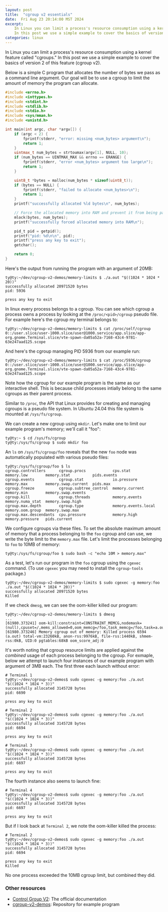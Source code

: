 ```yaml
---
layout: post
title:  "cgroup v2 essentials"
date:  Fri Aug 23 20:14:00 MST 2024 
excerpt: 
    In Linux you can limit a process's resource consumption using a kernel feature called "cgroups."
    In this post we use a simple example to cover the basics of version 2 of this feature (cgroup v2).
categories: linux
---
```


In Linux you can limit a process's resource consumption using a kernel feature called "cgroups."
In this post we use a simple example to cover the basics of version 2 of this feature (cgroup v2).

Below is a simple C program that allocates the number of bytes we pass as a command line argument.
Our goal will be to use a cgroup to limit the amount of memory the program can allocate.

```c
#include <errno.h>
#include <inttypes.h>
#include <stdint.h>
#include <stdlib.h>
#include <stdio.h>
#include <sys/mman.h>
#include <unistd.h>

int main(int argc, char *argv[]) {
    if (argc < 2) {
        fprintf(stderr, "error: missing <num_bytes> argument\n");
        return 1;
    }
    uintmax_t num_bytes = strtoumax(argv[1], NULL, 10);
    if (num_bytes == UINTMAX_MAX && errno == ERANGE) {
        fprintf(stderr, "error <num_bytes> argument too large\n");
        return 1;
    }

    uint8_t *bytes = malloc(num_bytes * sizeof(uint8_t));
    if (bytes == NULL) {
        fprintf(stderr, "failed to allocate <num_bytes>\n");
        return 1;
    }
    printf("successfully allocated %ld bytes\n", num_bytes);

    // Force the allocated memory into RAM and prevent it from being paged
    mlock(bytes, num_bytes);
    printf("successfully forced allocated memory into RAM\n");

    pid_t pid = getpid();
    printf("pid: %d\n\n", pid);
    printf("press any key to exit");
    getchar();

    return 0;
}
```

Here's the output from running the program with an argument of 20MB:
```
ty@ty:~/dev/cgroup-v2-demos/memory-limits $ ./a.out "$((1024 * 1024 * 20))"
successfully allocated 20971520 bytes
pid: 5936

press any key to exit
```

In linux every process belongs to a cgroup.
You can see which cgroup a process owns a process by looking at the `/proc/<pid>/cgroup` pseudo file.
For example here's the cgroup my terminal belongs to:
```
ty@ty:~/dev/cgroup-v2-demos/memory-limits $ cat /proc/self/cgroup
0::/user.slice/user-1000.slice/user@1000.service/app.slice/app-org.gnome.Terminal.slice/vte-spawn-da05a52a-7168-43c4-9781-63e247aad125.scope
```

And here's the cgroup managing PID 5936 from our example run:
```
ty@ty:~/dev/cgroup-v2-demos/memory-limits $ cat /proc/5936/cgroup
0::/user.slice/user-1000.slice/user@1000.service/app.slice/app-org.gnome.Terminal.slice/vte-spawn-da05a52a-7168-43c4-9781-63e247aad125.scope
```

Note how the cgroup for our example program is the same as our interactive shell.
This is because child processes intially belong to the same cgroups as their parent process.

Similar to `/proc`, the API that Linux provides for creating and managing cgroups is a pseudo file system.
In Ubuntu 24.04 this file system is mounted at `/sys/fs/cgroup`.

We can create a new cgroup using `mkdir`. Let's make one to limit our example program's memory; we'll call it "foo":
```
ty@ty:~ $ cd /sys/fs/cgroup
ty@ty:/sys/fs/cgroup $ sudo mkdir foo
```

An `ls` on `/sys/fs/cgroup/foo` reveals that the new `foo` node was automatically populated with various pseudo files:
```
ty@ty:/sys/fs/cgroup/foo $ ls
cgroup.controllers      cgroup.procs            cpu.stat             memory.low        memory.stat          pids.events
cgroup.events           cgroup.stat             io.pressure          memory.max        memory.swap.current  pids.max
cgroup.freeze           cgroup.subtree_control  memory.current       memory.min        memory.swap.events
cgroup.kill             cgroup.threads          memory.events        memory.numa_stat  memory.swap.high
cgroup.max.depth        cgroup.type             memory.events.local  memory.oom.group  memory.swap.max
cgroup.max.descendants  cpu.pressure            memory.high          memory.pressure   pids.current
```

We configure cgroups via these files.
To set the absolute maximum amount of memory that a process belonging to the `foo` cgroup and can use, we write the byte limit to the `memory.max` file.
Let's limit the processes belonging to `foo` to 10MB of memory:

```
ty@ty:/sys/fs/cgroup/foo $ sudo bash -c "echo 10M > memory.max"
```

As a test, let's run our program in the `foo` cgroup using the `cgexec` command.
(To use `cgexec` you may need to install the `cgroup-tools` package.)

```
ty@ty:~/dev/cgroup-v2-demos/memory-limits $ sudo cgexec -g memory:foo ./a.out "$((1024 * 1024 * 20))"
successfully allocated 20971520 bytes
Killed
```

If we check `dmesg`, we can see the oom-killer killed our program:
```
ty@ty:~/dev/cgroup-v2-demos/memory-limits $ dmesg
...
[61980.373241] oom-kill:constraint=CONSTRAINT_MEMCG,nodemask=(null),cpuset=/,mems_allowed=0,oom_memcg=/foo,task_memcg=/foo,task=a.out,pid=6594,uid=0
[61980.373246] Memory cgroup out of memory: Killed process 6594 (a.out) total-vm:23260kB, anon-rss:9976kB, file-rss:1440kB, shmem-rss:0kB, UID:0 pgtables:68kB oom_score_adj:0
```

It's worth noting that cgroup resource limits are applied against the _combined_ usage of each process belonging to the cgroup.
For exmaple, below we attempt to launch four instances of our example program with argument of 3MB each.
The first three each launch without error:
```
# Terminal 1
ty@ty:~/dev/cgroup-v2-demos$ sudo cgexec -g memory:foo ./a.out "$((1024 * 1024 * 3))"
successfully allocated 3145728 bytes
pid: 6690

press any key to exit
```

```
# Terminal 2
ty@ty:~/dev/cgroup-v2-demos$ sudo cgexec -g memory:foo ./a.out "$((1024 * 1024 * 3))"
successfully allocated 3145728 bytes
pid: 6694

press any key to exit
```

```
# Terminal 3
ty@ty:~/dev/cgroup-v2-demos$ sudo cgexec -g memory:foo ./a.out "$((1024 * 1024 * 3))"
successfully allocated 3145728 bytes
pid: 6697

press any key to exit
```

The fourth instance also seems to launch fine:
```
# Terminal 4
ty@ty:~/dev/cgroup-v2-demos$ sudo cgexec -g memory:foo ./a.out "$((1024 * 1024 * 3))"
successfully allocated 3145728 bytes
pid: 6697

press any key to exit
```

But if I look back at `Terminal 2`, we note the oom-killer killed the process:
```
# Terminal 2
ty@ty:~/dev/cgroup-v2-demos$ sudo cgexec -g memory:foo ./a.out "$((1024 * 1024 * 3))"
successfully allocated 3145728 bytes
pid: 6694

press any key to exit
Killed
```

No one process exceeded the 10MB cgroup limit, but combined they did.

### Other resources

* [Control Group V2](https://docs.kernel.org/admin-guide/cgroup-v2.html): The official documentation
* [cgroup-v2-demos](https://github.com/lewistg/cgroup-v2-demos/blob/master/memory-limits/main.c): Repository for example program
